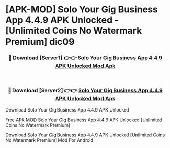 # [APK-MOD] Solo  Your Gig Business App 4.4.9 APK Unlocked - [Unlimited Coins No Watermark Premium] dic09



<div align="center">
<h3>🔴 Download [Server1] 👉👉 <a href="https://momento.my/?title=Solo__Your_Gig_Business_App_4.4.9_APK_Unlocked">Solo  Your Gig Business App 4.4.9 APK Unlocked Mod Apk</a></h3><br>

<h3>🔴 Download [Server2] 👉👉 <a href="https://momento.my/?title=Solo__Your_Gig_Business_App_4.4.9_APK_Unlocked">Solo  Your Gig Business App 4.4.9 APK Unlocked Mod Apk</a></h3>
</div>



Download Solo  Your Gig Business App 4.4.9 APK Unlocked 

Free APK MOD Solo  Your Gig Business App 4.4.9 APK Unlocked [Unlimited Coins No Watermark Premium]

Download Solo  Your Gig Business App 4.4.9 APK Unlocked [Unlimited Coins No Watermark Premium] Mod For Android
